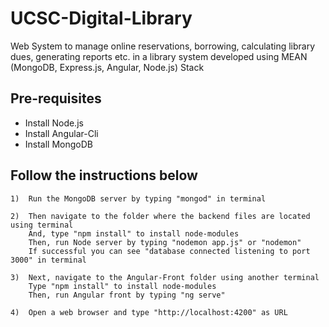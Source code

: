 <h1>UCSC-Digital-Library</h1>
<p>Web System to manage online reservations, borrowing, calculating library dues, generating reports etc. in a library system developed using MEAN (MongoDB, Express.js, Angular, Node.js) Stack</p>

<h2>Pre-requisites</h2>
<ul> 
	<li>Install Node.js</li>
	<li>Install Angular-Cli</li>
	<li>Install MongoDB</li>
</ul>

<h2>Follow the instructions below</h2>

	1)	Run the MongoDB server by typing "mongod" in terminal

	2)	Then navigate to the folder where the backend files are located using terminal
		And, type "npm install" to install node-modules
		Then, run Node server by typing "nodemon app.js" or "nodemon"
		If successful you can see "database connected listening to port 3000" in terminal

	3)	Next, navigate to the Angular-Front folder using another terminal
		Type "npm install" to install node-modules
		Then, run Angular front by typing "ng serve"

	4)	Open a web browser and type "http://localhost:4200" as URL
		
